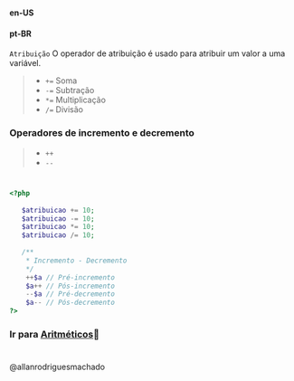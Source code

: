 #                

#### en-US


#### pt-BR
`Atribuição` O operador de atribuição é usado para atribuir um valor a uma variável.

> * `+=` Soma 
> * `-=` Subtração
> * `*=` Multiplicação
> * `/=` Divisão

### Operadores de incremento e decremento
> * `++`
> * `--`


#

```php
<?php
 
   $atribuicao += 10;
   $atribuicao -= 10;
   $atribuicao *= 10; 
   $atribuicao /= 10;
   
   /**
    * Incremento - Decremento 
    */
    ++$a // Pré-incremento
    $a++ // Pós-incremento
    --$a // Pré-decremento
    $a-- // Pós-decremento
?>
```


### Ir para [Aritméticos](2Aritmeticos.md)🚀

#
@allanrodriguesmachado